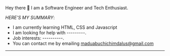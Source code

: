 Hey there 🙂
I am a Software Engineer and Tech Enthusiast. 

*HERE'S MY SUMMARY*:


- I am currently learning HTML, CSS and Javascript
- I am looking for help with ---------.
- Job interests: ----------.
- You can contact me by emailing maduabuchichimdalus@gmail.com

---
